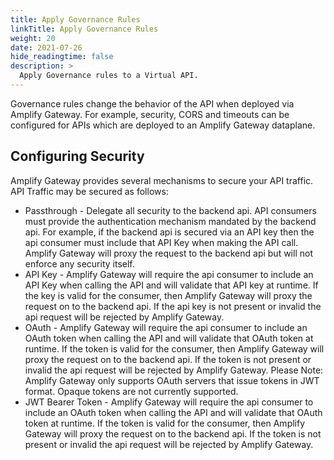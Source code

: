 ```yaml
---
title: Apply Governance Rules
linkTitle: Apply Governance Rules
weight: 20
date: 2021-07-26
hide_readingtime: false
description: >
  Apply Governance rules to a Virtual API.
---
```


Governance rules change the behavior of the API when deployed via Amplify Gateway. For example, security, CORS and timeouts can be configured for APIs which are deployed to an Amplify Gateway dataplane.

## Configuring Security

Amplify Gateway provides several mechanisms to secure your API traffic. API Traffic may be secured as follows:

* Passthrough - Delegate all security to the backend api. API consumers must provide the authentication mechanism mandated by the backend api. For example, if the backend api is secured via an API key then the api consumer must include that API Key when making the API call. Amplify Gateway will proxy the request to the backend api but will not enforce any security itself. 
* API Key - Amplify Gateway will require the api consumer to include an API Key when calling the API and will validate that API key at runtime. If the key is valid for the consumer, then Amplify Gateway will proxy the request on to the backend api. If the api key is not present or invalid the api request will be rejected by Amplify Gateway. 
* OAuth - Amplify Gateway will require the api consumer to include an OAuth token when calling the API and will validate that OAuth token at runtime. If the token is valid for the consumer, then Amplify Gateway will proxy the request on to the backend api. If the token is not present or invalid the api request will be rejected by Amplify Gateway. Please Note: Amplify Gateway only supports OAuth servers that issue tokens in JWT format. Opaque tokens are not currently supported. 
* JWT Bearer Token - Amplify Gateway will require the api consumer to include an OAuth token when calling the API and will validate that OAuth token at runtime. If the token is valid for the consumer, then Amplify Gateway will proxy the request on to the backend api. If the token is not present or invalid the api request will be rejected by Amplify Gateway.
